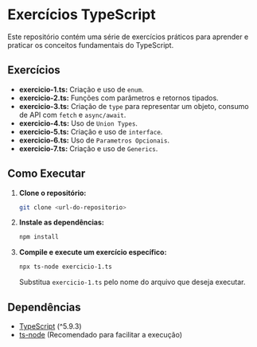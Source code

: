 # Exercícios TypeScript

Este repositório contém uma série de exercícios práticos para aprender e praticar os conceitos fundamentais do TypeScript.

## Exercícios

- **exercicio-1.ts:** Criação e uso de `enum`.
- **exercicio-2.ts:** Funções com parâmetros e retornos tipados.
- **exercicio-3.ts:** Criação de `type` para representar um objeto, consumo de API com `fetch` e `async/await`.
- **exercicio-4.ts:** Uso de `Union Types`.
- **exercicio-5.ts:** Criação e uso de `interface`.
- **exercicio-6.ts:** Uso de `Parametros Opcionais`.
- **exercicio-7.ts:** Criação e uso de `Generics`.

## Como Executar

1. **Clone o repositório:**
   ```bash
   git clone <url-do-repositorio>
   ```
2. **Instale as dependências:**
    ```bash
    npm install
    ```
3. **Compile e execute um exercício específico:**
    ```bash
    npx ts-node exercicio-1.ts
    ```
    Substitua `exercicio-1.ts` pelo nome do arquivo que deseja executar.

## Dependências

- [TypeScript](https://www.typescriptlang.org/) (^5.9.3)
- [ts-node](https://www.npmjs.com/package/ts-node) (Recomendado para facilitar a execução)
